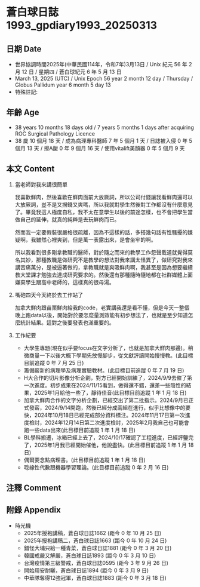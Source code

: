 [_metadata_:encoding]: - "utf-8"
[_metadata_:language]: - "zh-Hant-TW"
[_metadata_:fileformat]: - "markdown"
[_metadata_:MIME_type]: - "text/plain"
[_metadata_:markdown_version]: - "commonmark version 0.30"
[_metadata_:markdown_spec]: - "https://spec.commonmark.org/0.30/"

# 蒼白球日誌1993_gpdiary1993_20250313 #

## 日期 Date ##

* 世界協調時間2025年(中華民國114年，令和7年)3月13日 / Unix 紀元 56 年 2 月 12 日 / 星期四 / 蒼白球紀元 6 年 5 月 13 日
* March 13, 2025 (UTC) / Unix Epoch 56 year 2 month 12 day / Thursday / Globus Pallidum year 6 month 5 day 13
* 特殊註記:

## 年齡 Age ##

* 38 years 10 months 18 days old / 7 years 5 months 1 days after acquiring ROC Surgical Pathology Licence
* 38 歲 10 個月 18 天 / 成為病理專科醫師 7 年 5 個月 1 天 / 日誌被入侵 0 年 5 個月 13 天 / 擦A酸 0 年 9 個月 16 天 / 使用vitalift美顏器 0 年 5 個月 9 天

## 本文 Content ##

1. 當老師對我來講很簡單

    我喜歡鮮肉，然後喜歡在鮮肉面前大放厥詞，所以公司付錢讓我看鮮肉還可以大放厥詞，豈不是又撈錢又爽嗎，所以我就對學生然後對工作都沒有什麼意見了。畢竟我這人極度自私，我不太在意學生以後的前途怎樣，也不會把學生當做自己的延伸，就真的純粹是去玩鮮肉而已。
    
    然而我一定要假裝很嚴格很疏離，因為不這樣的話，多搭幾句話有性騷擾的嫌疑啊，我雖然心裡爽到，但是萬一表露出來，是會坐牢的啊。

    所以我看到很多剛拿教職的醫師，對於隨之而來的教學工作怨聲載道就覺得莫名其妙，那種教職是做研究不是教學的想法對我來講太怪異了，做研究對我來講苦痛萬分，是被逼著做的，拿教職就是爽吸鮮肉啊，我甚至是因為想要繼續教大堂課才勉強去達成研究要求的。然後還有那種隨時隨地都在社群媒體上面嫌棄學生跟高中老師的，這樣真的很母湯。

2. 嘴砲四天今天終於去工作站了

    加拿大鮮肉跟苗栗鮮肉給我的code，老實講我還是看不懂，但是今天一整個晚上跑data以後，開始對於要怎麼量測效能有初步想法了，也就是至少知道怎麼統計結果。這對之後要發表也滿重要的。

3. 工作紀要

    - 大學生專題(現在似乎要focus在文字分析了，也就是加拿大鮮肉那邊)。稍微商量一下以後大概下學期先放慢腳步，從文獻評讀開始慢慢教。(此目標目前追蹤 0 年 7 月 25 日)
    - 籌備嶄新的病理學及病理實驗教材。(此目標目前追蹤 0 年 7 月 19 日)
    - H大合作的切片影像分析企劃，對方已經開始訓練了，2024/9/9去催了第一次進度。初步成果在2024/11/15看到，做得還不錯，還差一些陰性的結果，2025年1月給他一些了，靜待佳音(此目標目前追蹤 1 年 1 月 18 日)
    - 加拿大鮮肉合作的文字分析企劃，已經交出了第二批指示。2024/9月已正式發薪，2024/9/14開跑，然後已經分成兩組在進行，似乎比想像中的要快，2024年10月18日已經完成部分資料標注。2024年11月17日第一次進度檢討，2024年12月14日第二次進度檢討，2025年2月我自己也可能會跑一些data出來(此目標目前追蹤 1 年 1 月 18 日)
    - BL學科搬遷，冰箱已經上去了，2024/10/17確認了工程進度，已經評鑒完了，2025年1月我已經開始催他，他說盡快。(此目標目前追蹤 1 年 1 月 18 日)
    - 偶爾要念點病理書。(此目標目前追蹤 1 年 1 月 18 日)
    - 唸線性代數跟機器學習理論。(此目標目前追蹤 0 年 2 月 16 日)

## 注釋 Comment ##


## 附錄 Appendix ##

* 時光機
    - 2025年授袍講稿，蒼白球日誌1662 (距今 0 年 10 月 25 日)
    - 2025年授袍講稿二，蒼白球日誌1663 (距今 0 年 10 月 24 日)
    - 錯怪大埔只給一種青菜，蒼白球日誌1881 (距今 0 年 3 月 20 日)
    - 韓國戒嚴又解嚴，蒼白球日誌1893 (距今 0 年 3 月 10 日)
    - 台灣疫情第三級警戒，蒼白球日誌0595 (距今 3 年 9 月 26 日)
    - 開始用安耐曬，蒼白球日誌1894 (距今 0 年 3 月 9 日)
    - 中華隊奪得12強冠軍，蒼白球日誌1883 (距今 0 年 3 月 18 日)
